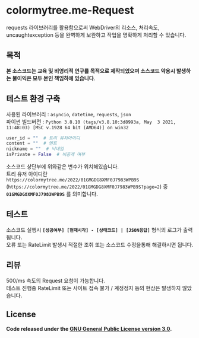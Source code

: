 # colormytree.me-Request
requests 라이브러리를 활용함으로써 WebDriver의 리소스, 처리속도, uncaughtexception 등을 완벽하게 보완하고 작업을 명확하게 처리할 수 있습니다.

## 목적
**본 소스코드는 교육 및 비영리적 연구를 목적으로 제작되었으며 소스코드 악용시 발생하는 불이익은 모두 본인 책임하에 있습니다**.

## 테스트 환경 구축
사용된 라이브러리 : `asyncio`, `datetime`, `requests`, `json`  
파이썬 빌드버전 : `Python 3.8.10 (tags/v3.8.10:3d8993a, May  3 2021, 11:48:03) [MSC v.1928 64 bit (AMD64)] on win32`  

```py
user_id = ""  # 트리 유저아이디  
content = ""  # 멘트  
nickname = ""  # 닉네임  
isPrivate = False  # 비공개 여부  
```

소스코드 상단부에 위와같은 변수가 위치해있습니다.  
트리 유저 아이디란  
`https://colormytree.me/2022/01GMGDG8XMF0J7983WPB9S` 
 (`https://colormytree.me/2022/01GMGDG8XMF0J7983WPB9S?page=2`) 중 **`01GMGDG8XMF0J7983WPB9S`** 를 의미합니다. 

## 테스트
소스코드 실행시 **`[성공여부] [현재시각] - [상태코드] | [JSON응답]`** 형식의 로그가 출력됩니다.  
오류 또는 RateLimit 발생시 적절한 조취 또는 소스코드 수정을통해 해결하시면 됩니다.

## 리뷰
500/ms 속도의 Request 요청이 가능합니다.  
테스트 진행중 RateLimit 또는 사이트 접속 불가 / 계정정지 등의 현상은 발생하지 않았습니다.

## License
**Code released under the [GNU General Public License version 3.0](https://www.gnu.org/licenses/gpl-3.0.en.html).**
